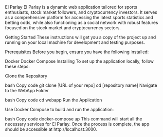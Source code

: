 El Parlay
El Parlay is a dynamic web application tailored for sports enthusiasts, stock market followers, and cryptocurrency investors. It serves as a comprehensive platform for accessing the latest sports statistics and betting odds, while also functioning as a social network with robust features focused on the stock market and cryptocurrency sectors.

Getting Started
These instructions will get you a copy of the project up and running on your local machine for development and testing purposes.

Prerequisites
Before you begin, ensure you have the following installed:

Docker
Docker Compose
Installing
To set up the application locally, follow these steps:

Clone the Repository

bash
Copy code
git clone [URL of your repo]
cd [repository name]
Navigate to the WebApp Folder

bash
Copy code
cd webapp
Run the Application

Use Docker Compose to build and run the application:

bash
Copy code
docker-compose up
This command will start all the necessary services for El Parlay. Once the process is complete, the app should be accessible at http://localhost:3000.